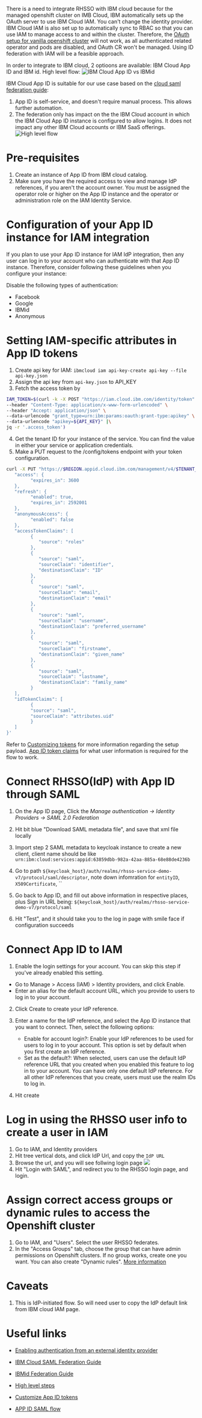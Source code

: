 There is a need to integrate RHSSO with IBM cloud because for the managed openshift cluster on IMB Cloud, IBM automatically sets up the OAuth server to use IBM Cloud IAM. You can't change the identity provider. IBM Cloud IAM is also set up to automatically sync to RBAC so that you can use IAM to manage access to and within the cluster. Therefore, the [OAuth setup for vanilla openshift cluster](https://docs.openshift.com/container-platform/4.8/authentication/identity_providers/configuring-oidc-identity-provider.html) will not work, as all authenticated related operator and pods are disabled, and OAuth CR won't be managed. Using ID federation with IAM will be a feasible approach.


In order to integrate to IBM cloud, 2 optioons are available: IBM Cloud App ID and IBM id. High level flow:
![IBM Cloud App ID vs IBMid](../images/IBMidvsAppID.png)

IBM Cloud App ID is suitable for our use case based on the [cloud saml federation guide](https://www.ibm.com/cloud/blog/ibm-cloud-saml-federation-guide):
1) App ID is self-service, and doesn't require manual process. This allows further automation.
2) The federation only has impact on the the IBM Cloud account in which the IBM Cloud App ID instance is configured to allow logins. It does not impact any other IBM Cloud accounts or IBM SaaS offerings.
![High level flow](../images/ibm-cloud-iam-rhsso.png)

# Pre-requisites
1. Create an instance of App ID from IBM cloud catalog.
2. Make sure you have the required access to view and manage IdP references, if you aren't the account owner. You must be assigned the operator role or higher on the App ID instance and the operator or administration role on the IAM Identity Service.

# Configuration of your App ID instance for IAM integration
If you plan to use your App ID instance for IAM IdP integration, then any user can log in to your account who can authenticate with that App ID instance. Therefore, consider following these guidelines when you configure your instance:

Disable the following types of authentication:

- Facebook
- Google
- IBMid
- Anonymous

# Setting IAM-specific attributes in App ID tokens
1. Create api key for IAM: `ibmcloud iam api-key-create api-key --file api-key.json`
2. Assign the api key from `api-key.json` to API_KEY
3. Fetch the access token by
```bash
IAM_TOKEN=$(curl -k -X POST "https://iam.cloud.ibm.com/identity/token" \
--header "Content-Type: application/x-www-form-urlencoded" \
--header "Accept: application/json" \
--data-urlencode "grant_type=urn:ibm:params:oauth:grant-type:apikey" \
--data-urlencode "apikey=${API_KEY}" |\
jq -r '.access_token')
```
4. Get the tenant ID for your instance of the service. You can find the value in either your service or application credentials.
5. Make a PUT request to the /config/tokens endpoint with your token configuration.
```bash
curl -X PUT "https://$REGION.appid.cloud.ibm.com/management/v4/$TENANT_ID/config/tokens" -H 'Content-Type: application/json' -H "Authorization: Bearer $IAM_TOKEN" -d '{
   "access": {
         "expires_in": 3600
   },
   "refresh": {
         "enabled": true,
         "expires_in": 2592001
   },
   "anonymousAccess": {
         "enabled": false
   },
   "accessTokenClaims": [
         {
            "source": "roles"
         },
         {
            "source": "saml",
            "sourceClaim": "identifier",
            "destinationClaim": "ID"
         },
         {
            "source": "saml",
            "sourceClaim": "email",
            "destinationClaim": "email"
         },
         {
            "source": "saml",
            "sourceClaim": "username",
            "destinationClaim": "preferred_username"
         },
         {
            "source": "saml",
            "sourceClaim": "firstname",
            "destinationClaim": "given_name"
         },
         {
            "source": "saml",
            "sourceClaim": "lastname",
            "destinationClaim": "family_name"
         }
   ],
   "idTokenClaims": [
         {
         "source": "saml",
         "sourceClaim": "attributes.uid"
         }
   ]
}'
```
Refer to [Customizing tokens](https://cloud.ibm.com/docs/appid?topic=appid-customizing-tokens) for more information regarding the setup payload. [App ID token claims](https://cloud.ibm.com/docs/account?topic=account-idp-integration#iam-idp-attributes) for what user information is required for the flow to work.


# Connect RHSSO(IdP) with App ID through SAML
1. On the App ID page, Click the *Manage authentication -> Identity Providers -> SAML 2.0 Federation*

2. Hit bit blue "Download SAML metadata file", and save that xml file locally

3. Import step 2 SAML metadata to keycloak instance to create a new client, client name should be like `urn:ibm:cloud:services:appid:63859dbb-982a-42aa-885a-68e88de4236b`

4. Go to path `${keycloak_host}/auth/realms/rhsso-service-demo-v7/protocol/saml/descriptor`, note down infomration for `entityID`, `X509Certificate`, ``


5. Go back to App ID, and fill out above information in respective places, plus Sign in URL being: `${keycloak_host}/auth/realms/rhsso-service-demo-v7/protocol/saml`

6. Hit "Test", and it should take you to the log in page with smile face if configuration succeeds

# Connect App ID to IAM
1. Enable the login settings for your account. You can skip this step if you've already enabled this setting.
 - Go to Manage > Access (IAM) > Identity providers, and click Enable.
 - Enter an alias for the default account URL, which you provide to users to log in to your account.
2. Click Create to create your IdP reference.
3. Enter a name for the IdP reference, and select the App ID instance that you want to connect. Then, select the following options:
    - Enable for account login?: Enable your IdP references to be used for users to log in to your account. This option is set by default when you first create an IdP reference.
    - Set as the default?: When selected, users can use the default IdP reference URL that you created when you enabled this feature to log in to your account. You can have only one default IdP reference. For all other IdP references that you create, users must use the realm IDs to log in.

4. Hit create

# Log in using the RHSSO user info to create a user in IAM
1. Go to IAM, and Identity providers
2. Hit tree vertical dots, and click IdP Url, and copy the `IdP URL`
3. Browse the url, and you will see follwing login page
![](2022-02-14-17-09-23.png)
4. Hit "Login with SAML", and redirect you to the RHSSO login page, and login.


# Assign correct access groups or dynamic rules to access the Openshift cluster
1. Go to IAM, and "Users". Select the user RHSSO federates. 
2. In the "Access Groups" tab, choose the group that can have admin permissions on Openshift clusters. If no group works, create one you want. You can also create "Dynamic rules". [More information](https://cloud.ibm.com/docs/account?topic=account-rules)


# Caveats
1. This is IdP-initiated flow. So will need user to copy the IdP default link from IBM cloud IAM page. 

# Useful links
- [Enabling authentication from an external identity provider
](https://cloud.ibm.com/docs/account?topic=account-idp-integration)

- [IBM Cloud SAML Federation Guide
](https://www.ibm.com/cloud/blog/ibm-cloud-saml-federation-guide)

- [IBMid Federation Guide](https://ibm.ent.box.com/notes/78040808400?v=IBMid-Federation-Guide)

- [High level steps](https://www.ibm.com/cloud/blog/announcements/ibm-cloud-self-service-federation-for-external-identity-providers)


- [Customize App ID tokens](https://cloud.ibm.com/docs/appid?topic=appid-customizing-tokens)

- [APP ID SAML flow](https://cloud.ibm.com/docs/appid?topic=appid-enterprise)